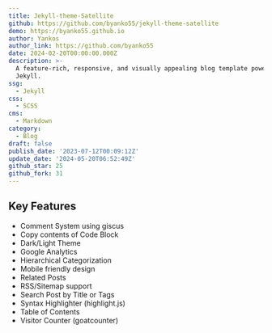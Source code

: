 ```yaml
---
title: Jekyll-theme-Satellite
github: https://github.com/byanko55/jekyll-theme-satellite
demo: https://byanko55.github.io
author: Yankos
author_link: https://github.com/byanko55
date: 2024-02-20T00:00:00.000Z
description: >-
  A feature-rich, responsive, and visually appealing blog template powered by
  Jekyll.
ssg:
  - Jekyll
css:
  - SCSS
cms:
  - Markdown
category:
  - Blog
draft: false
publish_date: '2023-07-12T00:09:12Z'
update_date: '2024-05-20T06:52:49Z'
github_star: 25
github_fork: 31
---
```


## Key Features

- Comment System using giscus
- Copy contents of Code Block
- Dark/Light Theme
- Google Analytics
- Hierarchical Categorization
- Mobile friendly design
- Related Posts
- RSS/Sitemap support
- Search Post by Title or Tags
- Syntax Highlighter (highlight.js)
- Table of Contents
- Visitor Counter (goatcounter)
